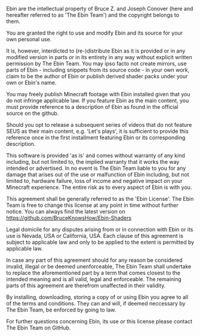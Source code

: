

Ebin are the intellectual property of Bruce Z. and Joseph Conover (here and hereafter referred to as 'The Ebin Team') and the copyright belongs to them.

You are granted the right to use and modify Ebin and its source for your own personal use.

It is, however, interdicted to (re-)distribute Ebin as it is provided or in any modified version in parts or in its entirety in any way without explicit written permission by The Ebin Team. You may ipso facto not create mirrors, use parts of Ebin - including snippets from its source code - in your own work, claim to be the author of Ebin or publish derived shader packs under your own or Ebin's name.

You may freely publish Minecraft footage with Ebin installed given that you do not infringe applicable law. If you feature Ebin as the main content, you must provide reference to a description of Ebin as found in the official source on the github.

Should you opt to release a subsequent series of videos that do not feature SEUS as their main content, e.g. 'Let's plays', it is sufficient to provide this reference once in the first installment featuring Ebin or its corresponding description.

This software is provided 'as is' and comes without warranty of any kind including, but not limited to, the implied warranty that it works the way intended or advertised. In no event is The Ebin Team liable to you for any damage that arises out of the use or malfunction of Ebin including, but not limited to, hardware failure, loss of income and negative impact on your Minecraft experience. The entire risk as to every aspect of Ebin is with you.

This agreement shall be generally referred to as the 'Ebin License'. The Ebin Team is free to change this license at any point in time without further notice. You can always find the latest version on https://github.com/BruceKnowsHow/Ebin-Shaders

Legal domicile for any disputes arising from or in connection with Ebin or its use is Nevada, USA or California, USA. Each clause of this agreement is subject to applicable law and only to be applied to the extent is permitted by applicable law.

In case any part of this agreement should for any reason be considered invalid, illegal or be deemed unenforceable, The Ebin Team shall undertake to replace the aforementioned part by a term that comes closest to the intended meaning and is all valid, legal and enforceable. The remaining parts of this agreement are therefrom unaffected in their validity.

By installing, downloading, storing a copy of or using Ebin you agree to all of the terms and conditions. They can and will, if deemed neccessary by The Ebin Team, be enforced by going to law.

For further questions concerning Ebin, its use or this license please contact The Ebin Team on GitHub.
